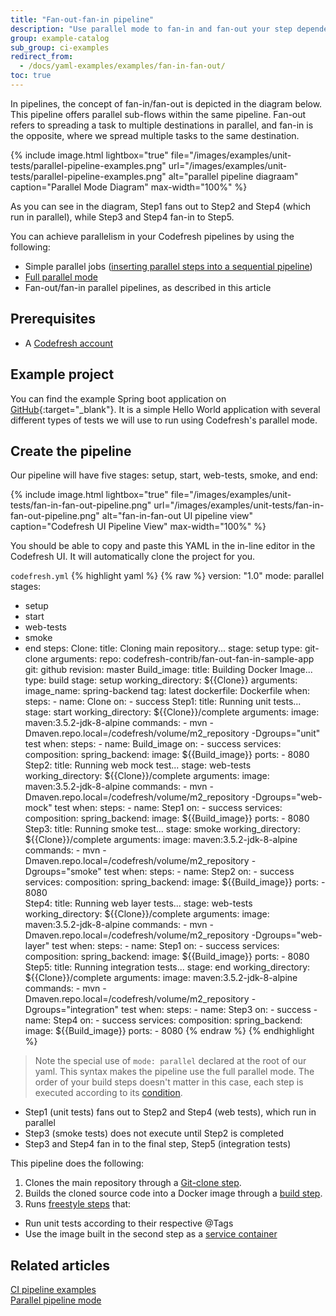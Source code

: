```yaml
---
title: "Fan-out-fan-in pipeline"
description: "Use parallel mode to fan-in and fan-out your step dependencies"
group: example-catalog
sub_group: ci-examples
redirect_from:
  - /docs/yaml-examples/examples/fan-in-fan-out/
toc: true
---
```


In pipelines, the concept of fan-in/fan-out is depicted in the diagram below.  This pipeline offers parallel sub-flows within the same pipeline.  Fan-out refers to spreading a task to multiple destinations in parallel, and fan-in is the opposite, where we spread multiple tasks to the same destination.

{% include image.html 
lightbox="true" 
file="/images/examples/unit-tests/parallel-pipeline-examples.png" 
url="/images/examples/unit-tests/parallel-pipeline-examples.png" 
alt="parallel pipeline diagraam"
caption="Parallel Mode Diagram"
max-width="100%" 
%}

As you can see in the diagram, Step1 fans out to Step2 and Step4 (which run in parallel), while Step3 and Step4 fan-in to Step5.

You can achieve parallelism in your Codefresh pipelines by using the following:

- Simple parallel jobs ([inserting parallel steps into a sequential pipeline]({{site.baseurl}}/docs/pipelines/advanced-workflows/#inserting-parallel-steps-in-a-sequential-pipeline))
- [Full parallel mode]({{site.baseurl}}/docs/pipelines/advanced-workflows/#parallel-pipeline-mode)
- Fan-out/fan-in parallel pipelines, as described in this article

## Prerequisites

- A [Codefresh account]({{site.baseurl}}/docs/administration/account-user-management/create-codefresh-account/)

## Example project

You can find the example Spring boot application on [GitHub](https://github.com/codefresh-contrib/fan-out-fan-in-sample-app.git){:target="\_blank"}.  It is a simple Hello World application with several different types of tests we will use to run using Codefresh's parallel mode.

## Create the pipeline

Our pipeline will have five stages: setup, start, web-tests, smoke, and end:

{% include image.html 
lightbox="true" 
file="/images/examples/unit-tests/fan-in-fan-out-pipeline.png" 
url="/images/examples/unit-tests/fan-in-fan-out-pipeline.png" 
alt="fan-in-fan-out UI pipeline view"
caption="Codefresh UI Pipeline View"
max-width="100%" 
%}

You should be able to copy and paste this YAML in the in-line editor in the Codefresh UI.  It will automatically clone the project for you.

`codefresh.yml`
{% highlight yaml %}
{% raw %}
version: "1.0"
mode: parallel
stages:
- setup
- start
- web-tests
- smoke
- end
steps:
  Clone: 
    title: Cloning main repository...
    stage: setup
    type: git-clone
    arguments:
      repo: codefresh-contrib/fan-out-fan-in-sample-app
      git: github
      revision: master
  Build_image:
    title: Building Docker Image...
    type: build
    stage: setup
    working_directory: ${{Clone}}
    arguments:
      image_name: spring-backend
      tag: latest
      dockerfile: Dockerfile 
      when:
        steps:
        - name: Clone
          on:
          - success 
  Step1:
    title: Running unit tests...
    stage: start
    working_directory: ${{Clone}}/complete
    arguments:
      image: maven:3.5.2-jdk-8-alpine
      commands:
        - mvn -Dmaven.repo.local=/codefresh/volume/m2_repository -Dgroups="unit" test
      when:
        steps:
        - name: Build_image
          on:
          - success
    services:
      composition:
        spring_backend:
          image: ${{Build_image}}
          ports:
            - 8080
  Step2:
    title: Running web mock test...
    stage: web-tests
    working_directory: ${{Clone}}/complete
    arguments:
      image: maven:3.5.2-jdk-8-alpine
      commands:
        - mvn -Dmaven.repo.local=/codefresh/volume/m2_repository -Dgroups="web-mock" test
      when:
            steps:
            - name: Step1
              on:
              - success
      services:
          composition:
            spring_backend:
              image: ${{Build_image}}
              ports:
                - 8080
  Step3:
    title: Running smoke test...
    stage: smoke
    working_directory: ${{Clone}}/complete
    arguments:
      image: maven:3.5.2-jdk-8-alpine
      commands:
        - mvn -Dmaven.repo.local=/codefresh/volume/m2_repository -Dgroups="smoke" test
      when:
        steps:
          - name: Step2
            on:
            - success
      services:
          composition:
            spring_backend:
              image: ${{Build_image}}
              ports:
                - 8080           
  Step4:
    title: Running web layer tests...
    stage: web-tests
    working_directory: ${{Clone}}/complete
    arguments:
      image: maven:3.5.2-jdk-8-alpine
      commands:
        - mvn -Dmaven.repo.local=/codefresh/volume/m2_repository -Dgroups="web-layer" test
      when:
        steps:
          - name: Step1
            on:
            - success
      services:
          composition:
            spring_backend:
              image: ${{Build_image}}
              ports:
                - 8080
  Step5:
    title: Running integration tests...
    stage: end
    working_directory: ${{Clone}}/complete
    arguments:
      image: maven:3.5.2-jdk-8-alpine
      commands:
        - mvn -Dmaven.repo.local=/codefresh/volume/m2_repository -Dgroups="integration" test
      when:
        steps:
          - name: Step3
            on:
            - success
          - name: Step4
            on:
            - success
      services:
          composition:
            spring_backend:
              image: ${{Build_image}}
              ports:
                - 8080
{% endraw %}
{% endhighlight %}

>Note the special use of `mode: parallel` declared at the root of our yaml.  This syntax makes the pipeline use the full parallel mode. 
The order of your build steps doesn't matter in this case, each step is executed according to its [condition]({{site.baseurl}}/docs/pipelines/conditional-execution-of-steps/).

- Step1 (unit tests) fans out to Step2 and Step4 (web tests), which run in parallel
- Step3 (smoke tests) does not execute until Step2 is completed
- Step3 and Step4 fan in to the final step, Step5 (integration tests)

This pipeline does the following:

1. Clones the main repository through a [Git-clone step]({{site.baseurl}}/docs/pipelines/steps/git-clone/).
2. Builds the cloned source code into a Docker image through a [build step]({{site.baseurl}}/docs/pipelines/steps/build/).
3. Runs [freestyle steps]({{site.baseurl}}/docs/pipelines/steps/freestyle/) that:
  - Run unit tests according to their respective @Tags
  - Use the image built in the second step as a [service container]({{site.baseurl}}/docs/pipelines/service-containers/)
 
## Related articles
[CI pipeline examples]({{site.baseurl}}/docs/example-catalog/examples/#ci-examples)  
[Parallel pipeline mode]({{site.baseurl}}/docs/pipelines/advanced-workflows/#parallel-pipeline-mode)  

